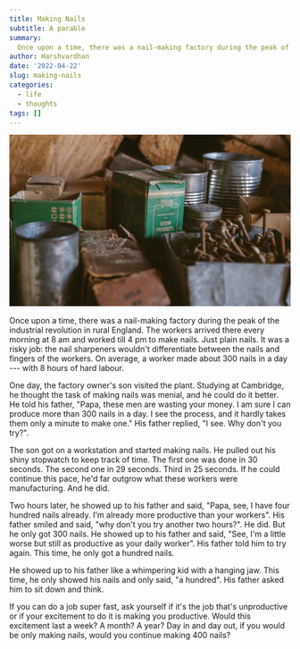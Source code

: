 ```yaml
---
title: Making Nails
subtitle: A parable
summary: 
  Once upon a time, there was a nail-making factory during the peak of the industrial revolution in rural England. The workers arrived there every morning at 8 am and worked till 4 pm to make nails. Just plain nails. One day, the factory owner's son visited the plant.
author: Harshvardhan
date: '2022-04-22'
slug: making-nails
categories:
  - life
  - thoughts
tags: []
---
```


![](featured.jpg)

Once upon a time, there was a nail-making factory during the peak of the industrial revolution in rural England. The workers arrived there every morning at 8 am and worked till 4 pm to make nails. Just plain nails. It was a risky job: the nail sharpeners wouldn't differentiate between the nails and fingers of the workers. On average, a worker made about 300 nails in a day --- with 8 hours of hard labour.

One day, the factory owner's son visited the plant. Studying at Cambridge, he thought the task of making nails was menial, and he could do it better. He told his father, "Papa, these men are wasting your money. I am sure I can produce more than 300 nails in a day. I see the process, and it hardly takes them only a minute to make one." His father replied, "I see. Why don't you try?".

The son got on a workstation and started making nails. He pulled out his shiny stopwatch to keep track of time. The first one was done in 30 seconds. The second one in 29 seconds. Third in 25 seconds. If he could continue this pace, he'd far outgrow what these workers were manufacturing. And he did.

Two hours later, he showed up to his father and said, "Papa, see, I have four hundred nails already. I'm already more productive than your workers". His father smiled and said, "why don't you try another two hours?". He did. But he only got 300 nails. He showed up to his father and said, "See, I'm a little worse but still as productive as your daily worker". His father told him to try again. This time, he only got a hundred nails.

He showed up to his father like a whimpering kid with a hanging jaw. This time, he only showed his nails and only said, "a hundred". His father asked him to sit down and think.

If you can do a job super fast, ask yourself if it's the job that's unproductive or if your excitement to do it is making you productive. Would this excitement last a week? A month? A year? Day in and day out, if you would be only making nails, would you continue making 400 nails?
